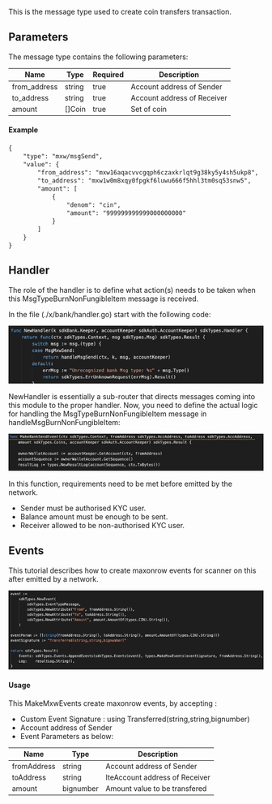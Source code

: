 This is the message type used to create coin transfers transaction. 

## Parameters

The message type contains the following parameters:

<!-- 
type MsgMxwSend struct {
	sdkBank.MsgSend
} 

type MsgSend struct {
	FromAddress sdk.AccAddress `json:"from_address" yaml:"from_address"`
	ToAddress   sdk.AccAddress `json:"to_address" yaml:"to_address"`
	Amount      sdk.Coins      `json:"amount" yaml:"amount"`
}
-->


| Name | Type | Required | Description                 |
| ---- | ---- | -------- | --------------------------- |
| from_address | string | true   | Account address of Sender| | 
| to_address| string | true   | Account address of Receiver| | 
| amount| []Coin | true   | Set of coin | | 


#### Example
```
{
    "type": "mxw/msgSend",
    "value": {
        "from_address": "mxw16aqacvvcgqph6czaxkrlqt9g38ky5y4sh5ukp8",
        "to_address": "mxw1w0m8xqy0fpgkf6luwu666f5hhl3tm0sq53snw5",
        "amount": [
            {
                "denom": "cin",
                "amount": "999999999999000000000"
            }
        ]
    }
}

```

## Handler

The role of the handler is to define what action(s) needs to be taken when this MsgTypeBurnNonFungibleItem message is received.

In the file (./x/bank/handler.go) start with the following code:

![Image-1](../pic/MxwSend_01.png)


NewHandler is essentially a sub-router that directs messages coming into this module to the proper handler.
Now, you need to define the actual logic for handling the MsgTypeBurnNonFungibleItem message in handleMsgBurnNonFungibleItem:

![Image-2](../pic/MxwSend_02.png)


In this function, requirements need to be met before emitted by the network.  

* Sender must be authorised KYC user.
* Balance amount must be enough to be sent.
* Receiver allowed to be non-authorised KYC user.

## Events
This tutorial describes how to create maxonrow events for scanner on this after emitted by a network.

![Image-1](../pic/MxwSend_03.png)  


#### Usage
This MakeMxwEvents create maxonrow events, by accepting :

* Custom Event Signature : using Transferred(string,string,bignumber)
* Account address of Sender
* Event Parameters as below: 

| Name | Type | Description                 |
| ---- | ---- | --------------------------- |
| fromAddress | string | Account address of Sender| | 
| toAddress | string | IteAccount address of Receiver| | 
| amount | bignumber | Amount value to be transfered| | 

